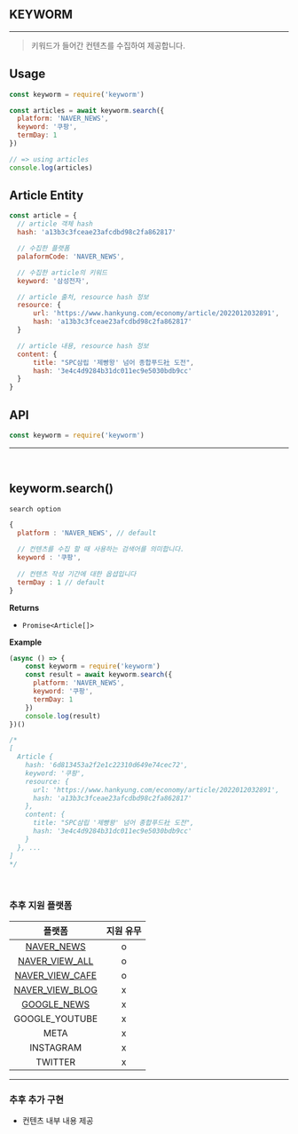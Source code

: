 ## KEYWORM
---
> 키워드가 들어간 컨텐츠를 수집하여 제공합니다. 

## Usage
```js
const keyworm = require('keyworm')

const articles = await keyworm.search({ 
  platform: 'NAVER_NEWS',
  keyword: '쿠팡',
  termDay: 1 
})

// => using articles
console.log(articles)
```

## Article Entity
``` js
const article = {
  // article 객체 hash
  hash: 'a13b3c3fceae23afcdbd98c2fa862817'

  // 수집한 플랫폼 
  palaformCode: 'NAVER_NEWS',

  // 수집한 article의 키워드
  keyword: '삼성전자',

  // article 출처, resource hash 정보
  resource: {
      url: 'https://www.hankyung.com/economy/article/2022012032891',
      hash: 'a13b3c3fceae23afcdbd98c2fa862817'
  }

  // article 내용, resource hash 정보 
  content: {
      title: "SPC삼립 '제빵왕' 넘어 종합푸드社 도전",
      hash: '3e4c4d9284b31dc011ec9e5030bdb9cc'
  }  
}
```


## API
```js
const keyworm = require('keyworm')
```
---------------------------------
</br>


## keyworm.search()

`search option`
```js
{
  platform : 'NAVER_NEWS', // default
  
  // 컨텐츠를 수집 할 때 사용하는 검색어를 의미합니다.
  keyword : '쿠팡',
  
  // 컨텐츠 작성 기간에 대한 옵셥입니다
  termDay : 1 // default
}
```

__Returns__ 
* `Promise<Article[]>`

__Example__
```js
(async () => {
    const keyworm = require('keyworm')
    const result = await keyworm.search({
      platform: 'NAVER_NEWS',
      keyword: '쿠팡',
      termDay: 1
    })
    console.log(result)
})()

/*
[
  Article {
    hash: '6d813453a2f2e1c22310d649e74cec72',
    keyword: '쿠팡',
    resource: {
      url: 'https://www.hankyung.com/economy/article/2022012032891',
      hash: 'a13b3c3fceae23afcdbd98c2fa862817'
    },
    content: {
      title: "SPC삼립 '제빵왕' 넘어 종합푸드社 도전",
      hash: '3e4c4d9284b31dc011ec9e5030bdb9cc'
    }
  }, ...
]
*/

```
</br>

### 추후 지원 플랫폼

|**플랫폼**|**지원 유무**|
|:-------:|:-------:|
| [NAVER_NEWS](https://search.naver.com/search.naver?where=news&sm=tab_jum&query=apple) | o |
| [NAVER_VIEW_ALL](https://search.naver.com/search.naver?where=view&sm=tab_jum&query=apple) | o |
| [NAVER_VIEW_CAFE](https://search.naver.com/search.naver?where=cafe&query=apple&srchby=text) | o |
| [NAVER_VIEW_BLOG](https://search.naver.com/search.naver?where=blog&query=apple) | x |
| [GOOGLE_NEWS](https://www.google.com/search?q=apple&tbm=nws) | x |
| GOOGLE_YOUTUBE | x |
| META | x |
| INSTAGRAM | x |
| TWITTER | x |

---------------------------------

### 추후 추가 구현
* 컨텐츠 내부 내용 제공

